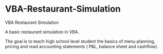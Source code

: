 # VBA-Restaurant-Simulation
VBA Restaurant Simulation

A basic restaurant simulation in VBA.

The goal is to teach high school level student the basics of menu planning, pricing and read accounting statements (
P&L, balance sheet and cashflow).
